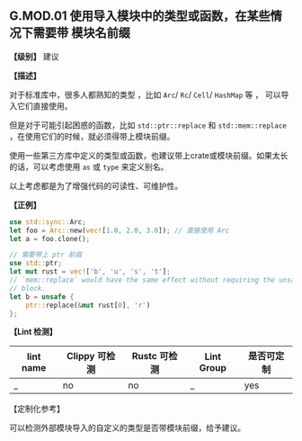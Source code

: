 ## G.MOD.01   使用导入模块中的类型或函数，在某些情况下需要带 模块名前缀

**【级别】** 建议

**【描述】**

对于标准库中，很多人都熟知的类型 ，比如 `Arc`/ `Rc`/ `Cell`/ `HashMap` 等 ， 可以导入它们直接使用。

但是对于可能引起困惑的函数，比如 `std::ptr::replace` 和 `std::mem::replace` ，在使用它们的时候，就必须得带上模块前缀。

使用一些第三方库中定义的类型或函数，也建议带上crate或模块前缀。如果太长的话，可以考虑使用 `as`  或  `type` 来定义别名。

以上考虑都是为了增强代码的可读性、可维护性。

**【正例】**

```rust
use std::sync::Arc;
let foo = Arc::new(vec![1.0, 2.0, 3.0]); // 直接使用 Arc
let a = foo.clone();

// 需要带上 ptr 前缀
use std::ptr;
let mut rust = vec!['b', 'u', 's', 't'];
// `mem::replace` would have the same effect without requiring the unsafe
// block.
let b = unsafe {
    ptr::replace(&mut rust[0], 'r')
};
```

**【Lint 检测】**

| lint name | Clippy 可检测 | Rustc 可检测 | Lint Group | 是否可定制 |
| --------- | ------------- | ------------ | ---------- | ---------- |
| _         | no            | no           | _          | yes        |

【定制化参考】

可以检测外部模块导入的自定义的类型是否带模块前缀，给予建议。
